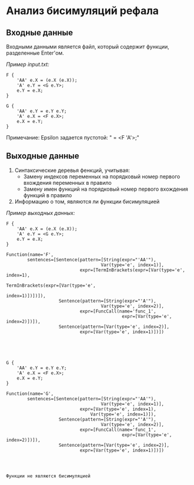 # Анализ бисимуляций рефала

## Входные данные

Входными данными является файл, который содержит функции, разделенные Enter'ом.

*Пример input.txt:*

    F {
        'AA' e.X = (e.X (e.X));
        'A' e.Y = <G e.Y>;
        e.Y = e.X;
    }

    G {
        'AA' e.Y = e.Y e.Y;
        'A' e.X = <F e.X>;
        e.X = e.Y;
    }

Примечание: Epsilon задается пустотой: " = <F 'A'>;"


## Выходные данные

1. Синтаксические деревья фенкций, учитывая:
    - Замену индексов переменных на порядковый номер первого вхождения переменных в правило
    - Замену имен функций на порядковый номер первого вхождения функций в правило
2. Информацию о том, являются ли функции бисимуляцией

*Пример выходных данных:*

    F {
        'AA' e.X = (e.X (e.X));
        'A' e.Y = <G e.Y>;
        e.Y = e.X;
    }
    
    Function(name='F',
            sentences=[Sentence(pattern=[String(expr="'AA'"),
                                        Var(type='e', index=1)],
                                expr=[TermInBrackets(expr=[Var(type='e', index=1),
                                                            TermInBrackets(expr=[Var(type='e',
                                                                                    index=1)])])]),
                        Sentence(pattern=[String(expr="'A'"),
                                        Var(type='e', index=2)],
                                expr=[FuncCall(name='func_1',
                                                expr=[Var(type='e', index=2)])]),
                        Sentence(pattern=[Var(type='e', index=2)],
                                expr=[Var(type='e', index=1)])])





    G {
        'AA' e.Y = e.Y e.Y;
        'A' e.X = <F e.X>;
        e.X = e.Y;
    } 

    Function(name='G',
            sentences=[Sentence(pattern=[String(expr="'AA'"),
                                        Var(type='e', index=1)],
                                expr=[Var(type='e', index=1),
                                    Var(type='e', index=1)]),
                        Sentence(pattern=[String(expr="'A'"),
                                        Var(type='e', index=2)],
                                expr=[FuncCall(name='func_1',
                                                expr=[Var(type='e', index=2)])]),
                        Sentence(pattern=[Var(type='e', index=2)],
                                expr=[Var(type='e', index=1)])])




    Функции не являются бисимуляцией
